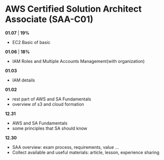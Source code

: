 # AWS Certified Solution Architect Associate (SAA-C01)

**01.07** | **19%**

- EC2 Basic of basic

**01.06** | **18%**

- IAM Roles and Multiple Accounts Management(with organization)

**01.03**

- IAM details

**01.02**

- rest part of AWS and SA Fundamentals
- overview of s3 and cloud formation

**12.31**

- AWS and SA Fundamentals
- some principles that SA should know

**12.30**

- SAA overview: exam process, requirements, value ...
- Collect available and useful materials: article, lesson, experience sharing
